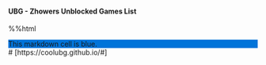 #### UBG - Zhowers Unblocked Games List
%%html
<style>
    .blue {
        background-color: #0074D9;
    }
</style>

<div class="blue">
    This markdown cell is blue.
</div>
#
[https://coolubg.github.io/#]

